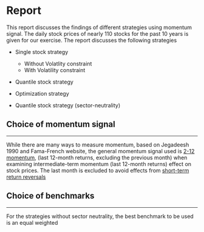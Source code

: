 # Report

This report discusses the findings of different strategies using momentum signal. The daily stock prices of nearly 110 stocks for the past 10 years is given for our exercise. The report discusses the following strategies

- Single stock strategy
    - Without Volatlity constraint
    - With Volatility constraint

- Quantile stock strategy

- Optimization strategy

- Quantile stock strategy (sector-neutrality)


## Choice of momentum signal
----------------------------

While there are many ways to measure momentum, based on Jegadeesh 1990 and Fama-French website, the general momentum signal used is [2-12 momentum]((http://mba.tuck.dartmouth.edu/pages/faculty/ken.french/Data_Library/det_mom_factor.html)), (last 12-month returns, excluding the previous month) when examining intermediate-term momentum (last 12-month returns) effect on stock prices. The last month is excluded to avoid effects from [short-term return reversals](https://alphaarchitect.com/2015/01/14/quantitative-momentum-research-short-term-return-reversal/)

## Choice of benchmarks
-----------------------

For the strategies without sector neutrality, the best benchmark to be used is an equal weighted 